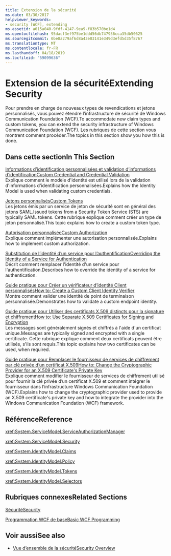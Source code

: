 ```yaml
---
title: Extension de la sécurité
ms.date: 03/30/2017
helpviewer_keywords:
- security [WCF], extending
ms.assetid: a015a040-9fdf-4147-9ea9-f83b570be1d4
ms.openlocfilehash: 95dacf3ef975be1ddd56db747936cca35db50625
ms.sourcegitcommit: 0be8a279af6d8a43e03141e349d3efd5d35f8767
ms.translationtype: MT
ms.contentlocale: fr-FR
ms.lasthandoff: 04/18/2019
ms.locfileid: "59099636"
---
```

# <a name="extending-security"></a><span data-ttu-id="8b0e8-102">Extension de la sécurité</span><span class="sxs-lookup"><span data-stu-id="8b0e8-102">Extending Security</span></span>
<span data-ttu-id="8b0e8-103">Pour prendre en charge de nouveaux types de revendications et jetons personnalisés, vous pouvez étendre l’infrastructure de sécurité de Windows Communication Foundation (WCF).</span><span class="sxs-lookup"><span data-stu-id="8b0e8-103">To accommodate new claim types and custom tokens, you can extend the security infrastructure of Windows Communication Foundation (WCF).</span></span> <span data-ttu-id="8b0e8-104">Les rubriques de cette section vous montrent comment procéder.</span><span class="sxs-lookup"><span data-stu-id="8b0e8-104">The topics in this section show you how this is done.</span></span>  
  
## <a name="in-this-section"></a><span data-ttu-id="8b0e8-105">Dans cette section</span><span class="sxs-lookup"><span data-stu-id="8b0e8-105">In This Section</span></span>  
  
 [<span data-ttu-id="8b0e8-106">Informations d’identification personnalisées et validation d’informations d’identification</span><span class="sxs-lookup"><span data-stu-id="8b0e8-106">Custom Credential and Credential Validation</span></span>](../../../../docs/framework/wcf/extending/custom-credential-and-credential-validation.md)  
 <span data-ttu-id="8b0e8-107">Explique comment le modèle d'identité est utilisé lors de la validation d'informations d'identification personnalisées.</span><span class="sxs-lookup"><span data-stu-id="8b0e8-107">Explains how the Identity Model is used when validating custom credentials.</span></span>  
  
 [<span data-ttu-id="8b0e8-108">Jetons personnalisés</span><span class="sxs-lookup"><span data-stu-id="8b0e8-108">Custom Tokens</span></span>](../../../../docs/framework/wcf/extending/custom-tokens.md)  
 <span data-ttu-id="8b0e8-109">Les jetons émis par un service de jeton de sécurité sont en général des jetons SAML.</span><span class="sxs-lookup"><span data-stu-id="8b0e8-109">Issued tokens from a Security Token Service (STS) are typically SAML tokens.</span></span> <span data-ttu-id="8b0e8-110">Cette rubrique explique comment créer un type de jeton personnalisé.</span><span class="sxs-lookup"><span data-stu-id="8b0e8-110">This topic explains how to create a custom token type.</span></span>  
  
 [<span data-ttu-id="8b0e8-111">Autorisation personnalisée</span><span class="sxs-lookup"><span data-stu-id="8b0e8-111">Custom Authorization</span></span>](../../../../docs/framework/wcf/extending/custom-authorization.md)  
 <span data-ttu-id="8b0e8-112">Explique comment implémenter une autorisation personnalisée.</span><span class="sxs-lookup"><span data-stu-id="8b0e8-112">Explains how to implement custom authorization.</span></span>  
  
 [<span data-ttu-id="8b0e8-113">Substitution de l’identité d’un service pour l’authentification</span><span class="sxs-lookup"><span data-stu-id="8b0e8-113">Overriding the Identity of a Service for Authentication</span></span>](../../../../docs/framework/wcf/extending/overriding-the-identity-of-a-service-for-authentication.md)  
 <span data-ttu-id="8b0e8-114">Décrit comment remplacer l'identité d'un service pour l'authentification.</span><span class="sxs-lookup"><span data-stu-id="8b0e8-114">Describes how to override the identity of a service for authentication.</span></span>  
  
 [<span data-ttu-id="8b0e8-115">Guide pratique pour Créer un vérificateur d’identité Client personnalisés</span><span class="sxs-lookup"><span data-stu-id="8b0e8-115">How to: Create a Custom Client Identity Verifier</span></span>](../../../../docs/framework/wcf/extending/how-to-create-a-custom-client-identity-verifier.md)  
 <span data-ttu-id="8b0e8-116">Montre comment valider une identité de point de terminaison personnalisée.</span><span class="sxs-lookup"><span data-stu-id="8b0e8-116">Demonstrates how to validate a custom endpoint identity.</span></span>  
  
 [<span data-ttu-id="8b0e8-117">Guide pratique pour Utiliser des certificats X.509 distincts pour la signature et chiffrement</span><span class="sxs-lookup"><span data-stu-id="8b0e8-117">How to: Use Separate X.509 Certificates for Signing and Encryption</span></span>](../../../../docs/framework/wcf/extending/how-to-use-separate-x-509-certificates-for-signing-and-encryption.md)  
 <span data-ttu-id="8b0e8-118">Les messages sont généralement signés et chiffrés à l'aide d'un certificat unique.</span><span class="sxs-lookup"><span data-stu-id="8b0e8-118">Messages are typically signed and encrypted with a single certificate.</span></span> <span data-ttu-id="8b0e8-119">Cette rubrique explique comment deux certificats peuvent être utilisés, s'ils sont requis.</span><span class="sxs-lookup"><span data-stu-id="8b0e8-119">This topic explains how two certificates can be used, when required.</span></span>  
  
 [<span data-ttu-id="8b0e8-120">Guide pratique pour Remplacer le fournisseur de services de chiffrement par clé privée d’un certificat X.509</span><span class="sxs-lookup"><span data-stu-id="8b0e8-120">How to: Change the Cryptographic Provider for an X.509 Certificate's Private Key</span></span>](../../../../docs/framework/wcf/extending/change-cryptographic-provider-x509-certificate-private-key.md)  
 <span data-ttu-id="8b0e8-121">Explique comment modifier le fournisseur de services de chiffrement utilisé pour fournir la clé privée d’un certificat X.509 et comment intégrer le fournisseur dans l’infrastructure Windows Communication Foundation (WCF).</span><span class="sxs-lookup"><span data-stu-id="8b0e8-121">Explains how to change the cryptographic provider used to provide an X.509 certificate's private key and how to integrate the provider into the Windows Communication Foundation (WCF) framework.</span></span>  
  
## <a name="reference"></a><span data-ttu-id="8b0e8-122">Référence</span><span class="sxs-lookup"><span data-stu-id="8b0e8-122">Reference</span></span>  
 <xref:System.ServiceModel.ServiceAuthorizationManager>  
  
 <xref:System.ServiceModel.Security>  
  
 <xref:System.IdentityModel.Claims>  
  
 <xref:System.IdentityModel.Policy>  
  
 <xref:System.IdentityModel.Tokens>  
  
 <xref:System.IdentityModel.Selectors>  
  
## <a name="related-sections"></a><span data-ttu-id="8b0e8-123">Rubriques connexes</span><span class="sxs-lookup"><span data-stu-id="8b0e8-123">Related Sections</span></span>  
 [<span data-ttu-id="8b0e8-124">Sécurité</span><span class="sxs-lookup"><span data-stu-id="8b0e8-124">Security</span></span>](../../../../docs/framework/wcf/feature-details/security.md)  
  
 [<span data-ttu-id="8b0e8-125">Programmation WCF de base</span><span class="sxs-lookup"><span data-stu-id="8b0e8-125">Basic WCF Programming</span></span>](../../../../docs/framework/wcf/basic-wcf-programming.md)  
  
## <a name="see-also"></a><span data-ttu-id="8b0e8-126">Voir aussi</span><span class="sxs-lookup"><span data-stu-id="8b0e8-126">See also</span></span>

- [<span data-ttu-id="8b0e8-127">Vue d’ensemble de la sécurité</span><span class="sxs-lookup"><span data-stu-id="8b0e8-127">Security Overview</span></span>](../../../../docs/framework/wcf/feature-details/security-overview.md)
